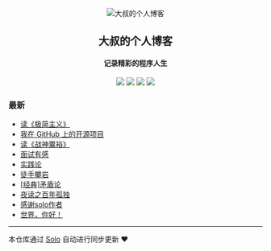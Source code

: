 <p align="center"><img alt="大叔的个人博客" src="https://static.b3log.org/images/brand/solo-32.png"></p><h2 align="center">
大叔的个人博客
</h2>

<h4 align="center">记录精彩的程序人生</h4>
<p align="center"><a title="大叔的个人博客" target="_blank" href="https://github.com/applesuch/solo-blog"><img src="https://img.shields.io/github/last-commit/applesuch/solo-blog.svg?style=flat-square&color=FF9900"></a>
<a title="GitHub repo size in bytes" target="_blank" href="https://github.com/applesuch/solo-blog"><img src="https://img.shields.io/github/repo-size/applesuch/solo-blog.svg?style=flat-square"></a>
<a title="Solo Version" target="_blank" href="https://github.com/88250/solo/releases"><img src="https://img.shields.io/badge/solo-3.6.4-f1e05a.svg?style=flat-square&color=blueviolet"></a>
<a title="Hits" target="_blank" href="https://github.com/88250/hits"><img src="https://hits.b3log.org/applesuch/solo-blog.svg"></a></p>

### 最新

* [读《极简主义》](http://blog.topcoders.cn/articles/2019/11/04/1572833644428.html)
* [我在 GitHub 上的开源项目](http://blog.topcoders.cn/my-github-repos)
* [读《战神粟裕》](http://blog.topcoders.cn/articles/2019/10/10/1570688579288.html)
* [面试有感](http://blog.topcoders.cn/articles/2019/10/09/1570588051310.html)
* [实践论  ](http://blog.topcoders.cn/articles/2019/09/26/1569480915187.html)
* [徒手攀岩](http://blog.topcoders.cn/articles/2019/09/20/1568990149696.html)
* [[经典]矛盾论](http://blog.topcoders.cn/articles/2019/09/11/1568190251083.html)
* [夜读之百年孤独](http://blog.topcoders.cn/articles/2019/09/11/1568168211226.html)
* [感谢solo作者](http://blog.topcoders.cn/articles/2019/09/04/1567589392206.html)
* [世界，你好！](http://blog.topcoders.cn/hello-solo)



---

本仓库通过 [Solo](https://github.com/88250/solo) 自动进行同步更新 ❤️ 